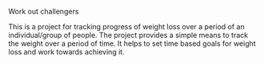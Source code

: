 Work out challengers

This is a project for tracking progress of weight loss over a period of an individual/group of people. 
The project provides a simple means to track the weight over a period of time. 
It helps to set time based goals for weight loss and work towards achieving it.